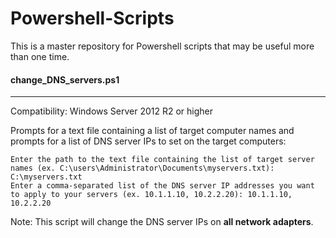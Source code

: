 # Powershell-Scripts
This is a master repository for Powershell scripts that may be useful more than one time.

#### change_DNS_servers.ps1
------

Compatibility: Windows Server 2012 R2 or higher

Prompts for a text file containing a list of target computer names and prompts for a list of DNS server IPs to set on the target computers:
```
Enter the path to the text file containing the list of target server names (ex. C:\users\Administrator\Documents\myservers.txt): C:\myservers.txt
Enter a comma-separated list of the DNS server IP addresses you want to apply to your servers (ex. 10.1.1.10, 10.2.2.20): 10.1.1.10, 10.2.2.20
```
Note: This script will change the DNS server IPs on __all network adapters__.
